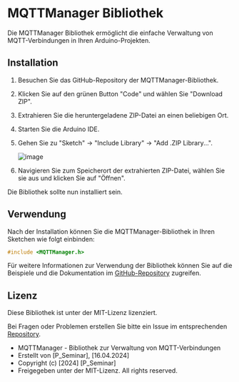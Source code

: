 # MQTTManager Bibliothek

Die MQTTManager Bibliothek ermöglicht die einfache Verwaltung von MQTT-Verbindungen in Ihren Arduino-Projekten.

## Installation

1. Besuchen Sie das GitHub-Repository der MQTTManager-Bibliothek.

2. Klicken Sie auf den grünen Button "Code" und wählen Sie "Download ZIP".

3. Extrahieren Sie die heruntergeladene ZIP-Datei an einen beliebigen Ort.

4. Starten Sie die Arduino IDE.

5. Gehen Sie zu "Sketch" -> "Include Library" -> "Add .ZIP Library...".

   ![image](https://techatronic.com/wp-content/uploads/2021/06/Library_Process_1.png)

7. Navigieren Sie zum Speicherort der extrahierten ZIP-Datei, wählen Sie sie aus und klicken Sie auf "Öffnen".

Die Bibliothek sollte nun installiert sein.

## Verwendung

Nach der Installation können Sie die MQTTManager-Bibliothek in Ihren Sketchen wie folgt einbinden:

```cpp
#include <MQTTManager.h>
```

Für weitere Informationen zur Verwendung der Bibliothek können Sie auf die Beispiele und die Dokumentation im [GitHub-Repository](https://github.com/ShadowRock345/ExampleSketches) zugreifen.


## Lizenz

Diese Bibliothek ist unter der MIT-Lizenz lizenziert. 

Bei Fragen oder Problemen erstellen Sie bitte ein Issue im entsprechenden [Repository](https://github.com/ShadowRock345/MQTTManager).


 * MQTTManager - Bibliothek zur Verwaltung von MQTT-Verbindungen
 * Erstellt von [P_Seminar], [16.04.2024]
 * Copyright (c) [2024] [P_Seminar]
 * Freigegeben unter der MIT-Lizenz. All rights reserved.
